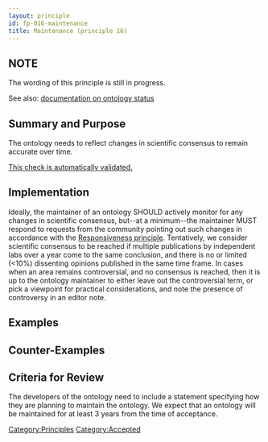 ```yaml
---
layout: principle
id: fp-016-maintenance
title: Maintenance (principle 16)
---
```


## NOTE

The wording of this principle is still in progress.

See also: [documentation on ontology status](docs/OntologyStatus)

## Summary and Purpose

The ontology needs to reflect changes in scientific consensus to remain accurate over time.

[This check is automatically validated.](checks/fp_016)

## Implementation

Ideally, the maintainer of an ontology SHOULD actively monitor for any changes in scientific consensus, but--at a minimum--the maintainer MUST respond to requests from the community pointing out such changes in accordance with the [Responsiveness principle](http://obofoundry.org/principles/fp-020-responsiveness.html). Tentatively, we consider scientific consensus to be reached if multiple publications by independent labs over a year come to the same conclusion, and there is no or limited (<10%) dissenting opinions published in the same time frame. In cases when an area remains controversial, and no consensus is reached, then it is up to the ontology maintainer to either leave out the controversial term, or pick a viewpoint for practical considerations, and note the presence of controversy in an editor note.

## Examples

## Counter-Examples

## Criteria for Review

The developers of the ontology need to include a statement specifying how they are planning to maintain the ontology. We expect that an ontology will be maintained for at least 3 years from the time of acceptance.

<Category:Principles> <Category:Accepted>
